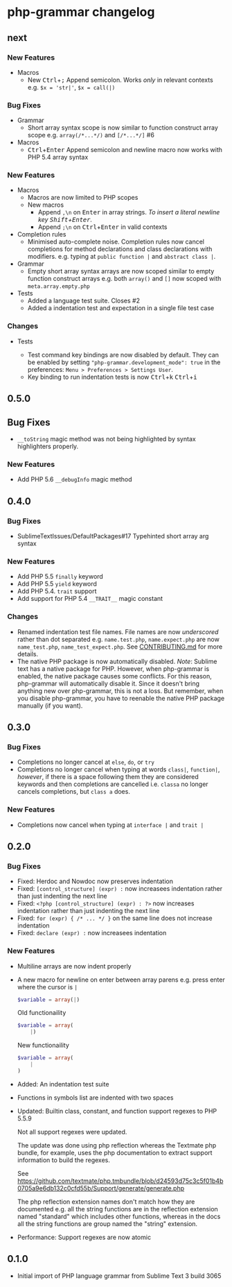 # php-grammar changelog

## next

### New Features

* Macros
  - New <kbd>Ctrl</kbd>+<kbd>;</kbd> Append semicolon. Works *only* in relevant contexts e.g. `$x = 'str|'`, `$x = call(|)`

### Bug Fixes

* Grammar
    - Short array syntax scope is now similar to function construct array scope e.g. `array(/*...*/)` and `[/*...*/]` #6
* Macros
  - <kbd>Ctrl</kbd>+<kbd>Enter</kbd> Append semicolon and newline macro now works with PHP 5.4 array syntax 

### New Features

* Macros
    - Macros are now limited to PHP scopes
    - New macros
        + Append `,\n` on <kbd>Enter</kbd> in array strings. *To insert a literal newline key <kbd>Shift</kbd>+<kbd>Enter</kbd>.*
        + Append `;\n` on <kbd>Ctrl</kbd>+<kbd>Enter</kbd> in valid contexts
* Completion rules
    - Minimised auto-complete noise. Completion rules now cancel completions for method declarations and class declarations with modifiers. e.g. typing at `public function |` and `abstract class |`.
* Grammar
    - Empty short array syntax arrays are now scoped similar to empty function construct arrays e.g. both `array()` and `[]` now scoped with `meta.array.empty.php` 
* Tests
    - Added a language test suite. Closes #2
    - Added a indentation test and expectation in a single file test case

### Changes

* Tests

    -  Test command key bindings are now disabled by default. They can be enabled by setting `"php-grammar.development_mode": true` in the preferences: `Menu > Preferences > Settings User`.
    -  Key binding to run indentation tests is now <kbd>Ctrl</kbd>+<kbd>k</kbd> <kbd>Ctrl</kbd>+<kbd>i</kbd>

## 0.5.0

## Bug Fixes

* `__toString` magic method was not being highlighted by syntax highlighters properly.

### New Features

* Add PHP 5.6 `__debugInfo` magic method

## 0.4.0

### Bug Fixes

* SublimeTextIssues/DefaultPackages#17 Typehinted short array arg syntax

### New Features

* Add PHP 5.5 `finally` keyword
* Add PHP 5.5 `yield` keyword
* Add PHP 5.4. `trait` support
* Add support for PHP 5.4 `__TRAIT__` magic constant

### Changes

* Renamed indentation test file names. File names are now *underscored* rather than dot separated e.g. `name.test.php`, `name.expect.php` are now `name_test.php`, `name_test_expect.php`. See [CONTRIBUTING.md](CONTRIBUTING.md) for more details.
* The native PHP package is now automatically disabled. _Note_: Sublime text has a native package for PHP. However, when php-grammar is enabled, the native package causes some conflicts. For this reason, php-grammar will automatically disable it. Since it doesn't bring anything new over php-grammar, this is not a loss. But remember, when you disable php-grammar, you have to reenable the native PHP package manually (if you want).

## 0.3.0

### Bug Fixes

* Completions no longer cancel at `else`, `do`, or `try`
* Completions no longer cancel when typing at words `class|`, `function|`, *however*, if there is a space following them they are considered keywords and then completions are cancelled i.e. `classa` no longer cancels completions, but `class a` does.

### New Features

* Completions now cancel when typing at `interface |` and `trait |`

## 0.2.0

### Bug Fixes

* Fixed: Herdoc and Nowdoc now preserves indentation
* Fixed: `[control_structure] (expr) :` now increasees indentation rather than just indenting the next line
* Fixed: `<?php [control_structure] (expr) : ?>` now increases indentation rather than just indenting the next line
* Fixed: `for (expr) { /* ... */ }` on the same line does not increase indentation
* Fixed: `declare (expr) :` now increasees indentation

### New Features

* Multiline arrays are now indent properly
* A new macro for newline on enter between array parens e.g. press enter where the cursor is `|`

    ```php
    $variable = array(|)
    ```

    Old functionaility

    ```php
    $variable = array(
        |)
    ```

    New functionaility

    ```php
    $variable = array(
        |
    )
    ```

* Added: An indentation test suite
* Functions in symbols list are indented with two spaces
* Updated: Builtin class, constant, and function support regexes to PHP 5.5.9

  Not all support regexes were updated.

  The update was done using php reflection whereas the Textmate php
  bundle, for example, uses the php documentation to extract support information
  to build the regexes.

  See https://github.com/textmate/php.tmbundle/blob/d24593d75c3c5f01b4b0705a9e6db132c0cfd55b/Support/generate/generate.php

  The php reflection extension names don't match how they are documented e.g.
  all the string functions are in the reflection extension named "standard"
  which includes other functions, whereas in the docs all the string functions
  are group named the "string" extension.
  
* Performance: Support regexes are now atomic

## 0.1.0

* Initial import of PHP language grammar from Sublime Text 3 build 3065
